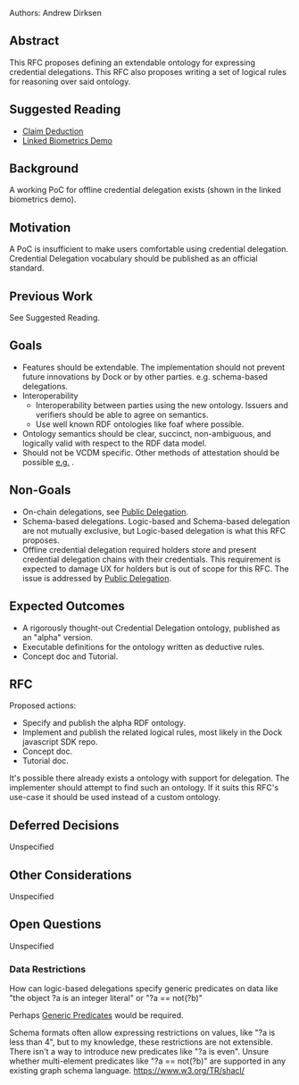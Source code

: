 
Authors: Andrew Dirksen

## Abstract

This RFC proposes defining an extendable ontology for expressing credential delegations. This RFC also proposes writing a set of logical rules for reasoning over said ontology.

## Suggested Reading

- [Claim Deduction](https://docknetwork.github.io/sdk/tutorials/concepts_claim_deduction.html)
- [Linked Biometrics Demo](https://github.com/docknetwork/linked-biometrics-demo)

## Background

A working PoC for offline credential delegation exists (shown in the linked biometrics demo).

## Motivation

A PoC is insufficient to make users comfortable using credential delegation. Credential Delegation vocabulary should be published as an official standard.

## Previous Work

See Suggested Reading.

## Goals

- Features should be extendable. The implementation should not prevent future innovations by Dock or by other parties. e.g. schema-based delegations.
- Interoperability
  - Interoperability between parties using the new ontology. Issuers and verifiers should be able to agree on semantics.
  - Use well known RDF ontologies like foaf where possible.
- Ontology semantics should be clear, succinct, non-ambiguous, and logically valid with respect to the RDF data model. 
- Should not be VCDM specific. Other methods of attestation should be possible [e.g.](./0014-public-attestation.md) .

## Non-Goals

- On-chain delegations, see [Public Delegation](./0013-public-delegation.md).
- Schema-based delegations. Logic-based and Schema-based delegation are not mutually exclusive, but Logic-based delegation is what this RFC proposes.
- Offline credential delegation required holders store and present credential delegation chains with their credentials. This requirement is expected to damage UX for holders but is out of scope for this RFC. The issue is addressed by [Public Delegation](./0013-public-delegation.md).

## Expected Outcomes

- A rigorously thought-out Credential Delegation ontology, published as an "alpha" version.
- Executable definitions for the ontology written as deductive rules.
- Concept doc and Tutorial.

## RFC

Proposed actions:

- Specify and publish the alpha RDF ontology.
- Implement and publish the related logical rules, most likely in the Dock javascript SDK repo.
- Concept doc.
- Tutorial doc.

It's possible there already exists a ontology with support for delegation. The implementer should attempt to find such an ontology. If it suits this RFC's use-case it should be used instead of a custom ontology.
<!-- https://www.google.com/search?q=rdf+delegation+chain+ontology -->

## Deferred Decisions

Unspecified

## Other Considerations

Unspecified

## Open Questions

Unspecified

### Data Restrictions

How can logic-based delegations specify generic predicates on data like "the object ?a is an integer literal" or "?a == not(?b)"

Perhaps [Generic Predicates](https://github.com/docknetwork/rify/issues/7) would be required.

Schema formats often allow expressing restrictions on values, like "?a is less than 4", but to my knowledge, these restrictions are not extensible. There isn't a way to introduce new predicates like "?a is even". Unsure whether multi-element predicates like "?a == not(?b)" are supported in any existing graph schema language. https://www.w3.org/TR/shacl/
